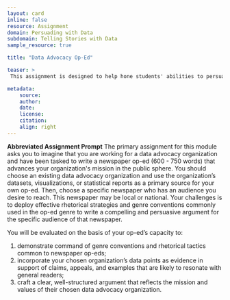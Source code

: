 ```yaml
---
layout: card
inline: false
resource: Assignment
domain: Persuading with Data
subdomain: Telling Stories with Data
sample_resource: true

title: "Data Advocacy Op-Ed"

teaser: >
 This assignment is designed to help hone students' abilities to persuade with data by challenging them to craft a multi-modal argument in the genre of an op-ed.

metadata:
    source:
    author:
    date:
    license:
    citation:
    align: right
---
```


**Abbreviated Assignment Prompt**
 The primary assignment for this module asks you to imagine that you are working for a data advocacy organization and have been tasked to write a newspaper op-ed (600 - 750 words) that advances your organization's mission in the public sphere. You should choose an existing data advocacy organization and use the organization’s datasets, visualizations, or statistical reports as a primary source for your own op-ed. Then, choose a specific newspaper who has an audience you desire to reach. This newspaper may be local or national. Your challenges is to deploy effective rhetorical strategies and genre conventions commonly used in the op-ed genre to write a compelling and persuasive argument for the specific audience of that newspaper.

You will be evaluated on the basis of your op-ed’s capacity to: 
1. demonstrate command of genre conventions and rhetorical tactics common to newspaper op-eds;
2. incorporate your chosen organization’s data points as evidence in support of claims, appeals, and examples that are likely to resonate with general readers;
3. craft a clear, well-structured argument that reflects the mission and values of their chosen data advocacy organization.
